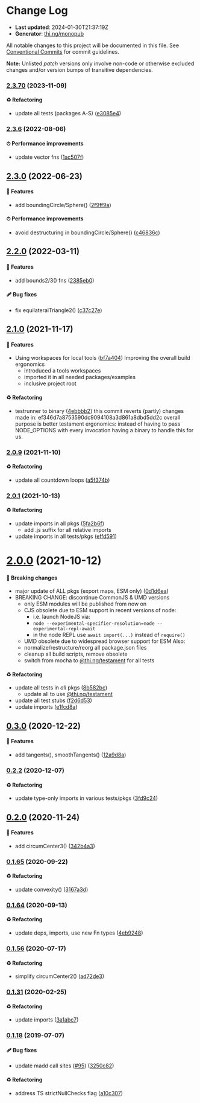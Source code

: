 # Change Log

- **Last updated**: 2024-01-30T21:37:19Z
- **Generator**: [thi.ng/monopub](https://thi.ng/monopub)

All notable changes to this project will be documented in this file.
See [Conventional Commits](https://conventionalcommits.org/) for commit guidelines.

**Note:** Unlisted _patch_ versions only involve non-code or otherwise excluded changes
and/or version bumps of transitive dependencies.

### [2.3.70](https://github.com/thi-ng/umbrella/tree/@thi.ng/geom-poly-utils@2.3.70) (2023-11-09)

#### ♻️ Refactoring

- update all tests (packages A-S) ([e3085e4](https://github.com/thi-ng/umbrella/commit/e3085e4))

### [2.3.6](https://github.com/thi-ng/umbrella/tree/@thi.ng/geom-poly-utils@2.3.6) (2022-08-06)

#### ⏱ Performance improvements

- update vector fns ([1ac507f](https://github.com/thi-ng/umbrella/commit/1ac507f))

## [2.3.0](https://github.com/thi-ng/umbrella/tree/@thi.ng/geom-poly-utils@2.3.0) (2022-06-23)

#### 🚀 Features

- add boundingCircle/Sphere() ([2f9ff9a](https://github.com/thi-ng/umbrella/commit/2f9ff9a))

#### ⏱ Performance improvements

- avoid destructuring in boundingCircle/Sphere() ([c46836c](https://github.com/thi-ng/umbrella/commit/c46836c))

## [2.2.0](https://github.com/thi-ng/umbrella/tree/@thi.ng/geom-poly-utils@2.2.0) (2022-03-11)

#### 🚀 Features

- add bounds2/3() fns ([2385eb0](https://github.com/thi-ng/umbrella/commit/2385eb0))

#### 🩹 Bug fixes

- fix equilateralTriangle2() ([c37c27e](https://github.com/thi-ng/umbrella/commit/c37c27e))

## [2.1.0](https://github.com/thi-ng/umbrella/tree/@thi.ng/geom-poly-utils@2.1.0) (2021-11-17)

#### 🚀 Features

- Using workspaces for local tools ([bf7a404](https://github.com/thi-ng/umbrella/commit/bf7a404))
  Improving the overall build ergonomics
  - introduced a tools workspaces
  - imported it in all needed packages/examples
  - inclusive project root

#### ♻️ Refactoring

- testrunner to binary ([4ebbbb2](https://github.com/thi-ng/umbrella/commit/4ebbbb2))
  this commit reverts (partly) changes made in:
  ef346d7a8753590dc9094108a3d861a8dbd5dd2c
  overall purpose is better testament ergonomics:
  instead of having to pass NODE_OPTIONS with every invocation
  having a binary to handle this for us.

### [2.0.9](https://github.com/thi-ng/umbrella/tree/@thi.ng/geom-poly-utils@2.0.9) (2021-11-10)

#### ♻️ Refactoring

- update all countdown loops ([a5f374b](https://github.com/thi-ng/umbrella/commit/a5f374b))

### [2.0.1](https://github.com/thi-ng/umbrella/tree/@thi.ng/geom-poly-utils@2.0.1) (2021-10-13)

#### ♻️ Refactoring

- update imports in all pkgs ([5fa2b6f](https://github.com/thi-ng/umbrella/commit/5fa2b6f))
  - add .js suffix for all relative imports
- update imports in all tests/pkgs ([effd591](https://github.com/thi-ng/umbrella/commit/effd591))

# [2.0.0](https://github.com/thi-ng/umbrella/tree/@thi.ng/geom-poly-utils@2.0.0) (2021-10-12)

#### 🛑 Breaking changes

- major update of ALL pkgs (export maps, ESM only) ([0d1d6ea](https://github.com/thi-ng/umbrella/commit/0d1d6ea))
- BREAKING CHANGE: discontinue CommonJS & UMD versions
  - only ESM modules will be published from now on
  - CJS obsolete due to ESM support in recent versions of node:
    - i.e. launch NodeJS via:
    - `node --experimental-specifier-resolution=node --experimental-repl-await`
    - in the node REPL use `await import(...)` instead of `require()`
  - UMD obsolete due to widespread browser support for ESM
  Also:
  - normalize/restructure/reorg all package.json files
  - cleanup all build scripts, remove obsolete
  - switch from mocha to [@thi.ng/testament](https://github.com/thi-ng/umbrella/tree/main/packages/testament) for all tests

#### ♻️ Refactoring

- update all tests in _all_ pkgs ([8b582bc](https://github.com/thi-ng/umbrella/commit/8b582bc))
  - update all to use [@thi.ng/testament](https://github.com/thi-ng/umbrella/tree/main/packages/testament)
- update all test stubs ([f2d6d53](https://github.com/thi-ng/umbrella/commit/f2d6d53))
- update imports ([e1fcd8a](https://github.com/thi-ng/umbrella/commit/e1fcd8a))

## [0.3.0](https://github.com/thi-ng/umbrella/tree/@thi.ng/geom-poly-utils@0.3.0) (2020-12-22)

#### 🚀 Features

- add tangents(), smoothTangents() ([12a9d8a](https://github.com/thi-ng/umbrella/commit/12a9d8a))

### [0.2.2](https://github.com/thi-ng/umbrella/tree/@thi.ng/geom-poly-utils@0.2.2) (2020-12-07)

#### ♻️ Refactoring

- update type-only imports in various tests/pkgs ([3fd9c24](https://github.com/thi-ng/umbrella/commit/3fd9c24))

## [0.2.0](https://github.com/thi-ng/umbrella/tree/@thi.ng/geom-poly-utils@0.2.0) (2020-11-24)

#### 🚀 Features

- add circumCenter3() ([342b4a3](https://github.com/thi-ng/umbrella/commit/342b4a3))

### [0.1.65](https://github.com/thi-ng/umbrella/tree/@thi.ng/geom-poly-utils@0.1.65) (2020-09-22)

#### ♻️ Refactoring

- update convexity() ([3167a3d](https://github.com/thi-ng/umbrella/commit/3167a3d))

### [0.1.64](https://github.com/thi-ng/umbrella/tree/@thi.ng/geom-poly-utils@0.1.64) (2020-09-13)

#### ♻️ Refactoring

- update deps, imports, use new Fn types ([4eb9248](https://github.com/thi-ng/umbrella/commit/4eb9248))

### [0.1.56](https://github.com/thi-ng/umbrella/tree/@thi.ng/geom-poly-utils@0.1.56) (2020-07-17)

#### ♻️ Refactoring

- simplify circumCenter2() ([ad72de3](https://github.com/thi-ng/umbrella/commit/ad72de3))

### [0.1.31](https://github.com/thi-ng/umbrella/tree/@thi.ng/geom-poly-utils@0.1.31) (2020-02-25)

#### ♻️ Refactoring

- update imports ([3a1abc7](https://github.com/thi-ng/umbrella/commit/3a1abc7))

### [0.1.18](https://github.com/thi-ng/umbrella/tree/@thi.ng/geom-poly-utils@0.1.18) (2019-07-07)

#### 🩹 Bug fixes

- update madd call sites ([#95](https://github.com/thi-ng/umbrella/issues/95)) ([3250c82](https://github.com/thi-ng/umbrella/commit/3250c82))

#### ♻️ Refactoring

- address TS strictNullChecks flag ([a10c307](https://github.com/thi-ng/umbrella/commit/a10c307))
